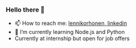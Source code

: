 ### Hello there 👋

- 📫 How to reach me: [lennikorhonen, linkedin](https://www.linkedin.com/in/lenni-korhonen-a96090194/)
- 🌱 I’m currently learning Node.js and Python
- Currently at internship but open for job offers
<!--
**lennikorhonen/lennikorhonen** is a ✨ _special_ ✨ repository because its `README.md` (this file) appears on your GitHub profile.

Here are some ideas to get you started:

- 🔭 I’m currently working on ...
- 👯 I’m looking to collaborate on ...
- 🤔 I’m looking for help with ...
- 💬 Ask me about ...
- 😄 Pronouns: ...
- ⚡ Fun fact: ...
-->
